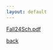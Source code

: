 ```yaml
---
layout: default
---
```


[Fall24Sch.pdf](https://github.com/user-attachments/files/16920453/Fall24Sch.pdf)

[back](./)
